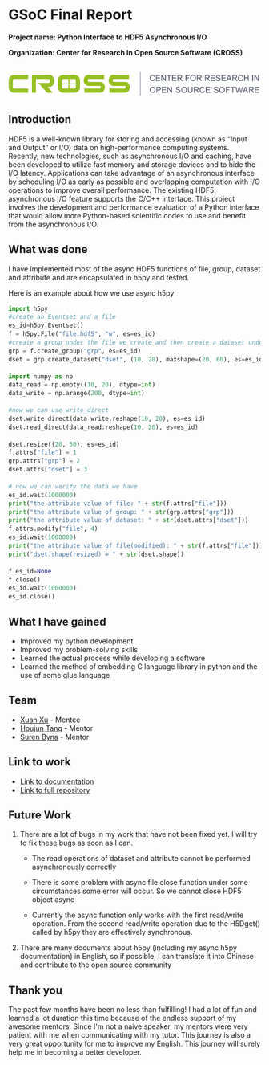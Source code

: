 # GSoC Final Report

**Project name: Python Interface to HDF5 Asynchronous I/O**

**Organization: Center for Research in Open Source Software (CROSS)**

## ![cross-logo-wide](cross-logo-wide.png)

## Introduction

HDF5 is a well-known library for storing and accessing (known as “Input and Output” or I/O) data on high-performance computing systems. Recently, new technologies, such as asynchronous I/O and caching, have been developed to utilize fast memory and storage devices and to hide the I/O latency. Applications can take advantage of an asynchronous interface by scheduling I/O as early as possible and overlapping computation with I/O operations to improve overall performance. The existing HDF5 asynchronous I/O feature supports the C/C++ interface. This project involves the development and performance evaluation of a Python interface that would allow more Python-based scientific codes to use and benefit from the asynchronous I/O.

## What was done

I have implemented most of the async HDF5 functions of file, group, dataset and attribute and are encapsulated in h5py and tested.

Here is an example about how we use async h5py

```python
import h5py
#create an Eventset and a file
es_id=h5py.Eventset()
f = h5py.File("file.hdf5", "w", es=es_id)
#create a group under the file we create and then create a dataset under that
grp = f.create_group("grp", es=es_id)
dset = grp.create_dataset("dset", (10, 20), maxshape=(20, 60), es=es_id)

import numpy as np
data_read = np.empty((10, 20), dtype=int)
data_write = np.arange(200, dtype=int)

#now we can use write_direct
dset.write_direct(data_write.reshape(10, 20), es=es_id)
dset.read_direct(data_read.reshape(10, 20), es=es_id)

dset.resize((20, 50), es=es_id)
f.attrs["file"] = 1
grp.attrs["grp"] = 2
dset.attrs["dset"] = 3

# now we can verify the data we have
es_id.wait(1000000)
print("the attribute value of file: " + str(f.attrs["file"]))
print("the attribute value of group: " + str(grp.attrs["grp"]))
print("the attribute value of dataset: " + str(dset.attrs["dset"]))
f.attrs.modify("file", 4)
es_id.wait(1000000)
print("the attribute value of file(modified): " + str(f.attrs["file"]))
print("dset.shape(resized) = " + str(dset.shape))

f.es_id=None
f.close()
es_id.wait(1000000)
es_id.close()
```

## What I have gained

+ Improved my python development
+ Improved my problem-solving skills
+ Learned the actual process while developing a software
+ Learned the method of embedding C language library in python and the use of some glue language

## Team

- [Xuan Xu](https://github.com/xxLovy) - Mentee
- [Houjun Tang](https://github.com/houjun) - Mentor
- [Suren Byna](https://github.com/sbyna) - Mentor

## Link to work

- [Link to documentation](https://xxlovy.github.io/async-h5py-documentation/)
- [Link to full repository](https://github.com/hpc-io/h5py/tree/async)

## Future Work

1. There are a lot of bugs in my work that have not been fixed yet. I will try to fix these bugs as soon as I can.

   + The read operations of dataset and attribute cannot be performed asynchronously correctly

   + There is some problem with async file close function under some circumstances some error will occur.  So we cannot close HDF5 object async

   + Currently the async function only works with the first read/write operation. From the second read/write operation due to the H5Dget() called by h5py they are effectively synchronous.

2. There are many documents about h5py (including my async h5py documentation) in English, so if possible, I can translate it into Chinese and contribute to the open source community

## Thank you

The past few months have been no less than fulfilling! I had a lot of fun and learned a lot duration this time because of the endless support of my awesome mentors. Since I'm not a naive speaker, my mentors were very patient with me when communicating with my tutor. This journey is also a very great opportunity for me to improve my English. This journey will surely help me in becoming a better developer.
